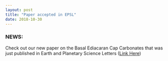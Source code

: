 ```yaml
---
layout: post
title: "Paper accepted in EPSL"
date: 2018-10-30
---
```


### NEWS:
Check out our new paper on the Basal Ediacaran Cap Carbonates that was just
published in Earth and Planetary Science Letters ([Link Here](https://www.sciencedirect.com/science/article/pii/S0012821X18306484))
